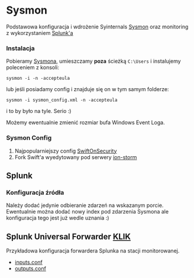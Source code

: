 # Sysmon
Podstawowa konfiguracja i wdrożenie Syinternals [Sysmon](https://technet.microsoft.com/en-us/sysinternals/sysmon) oraz monitoring z wykorzystaniem [Splunk'a](https://splunk.com)

### Instalacja

Pobieramy [Sysmona](https://technet.microsoft.com/en-us/sysinternals/sysmon), umieszczamy **poza** ścieżką `C:\Users` i instalujemy poleceniem z konsoli:
```
sysmon -i -n -accepteula
```
lub jeśli posiadamy config i znajduje się on w tym samym folderze:

```
sysmon -i sysmon_config.xml -n -accepteula
```
i to by było na tyle. Serio :)

Możemy ewentualnie zmienić rozmiar bufa Windows Event Loga.

### Sysmon Config

1. Najpopularniejszy config [SwiftOnSecurity](https://github.com/SwitfOnSecurity/sysmon-conf)
2. Fork Swift'a wyedytowany pod serwery [ion-storm](https://github.com/ion-storm/sysmon-config/blob/master/sysmonconfig-export.xml)

## Splunk

### Konfiguracja źródła
Należy dodać jedynie odbieranie zdarzeń na wskazanym porcie. 
Ewentualnie można dodać nowy index pod zdarzenia Sysmona ale konfiguracja tego jest już wedle uznania :)

## Splunk Universal Forwarder [KLIK](https://github.com/Ravikin/Sysmon/tree/master/SplunkUniversalForwarder)
Przykładowa konfiguracja forwardera Splunka na stacji monitorowanej.

- [inputs.conf](https://github.com/Ravikin/Sysmon/blob/master/SplunkUniversalForwarder/inputs.conf)
- [outputs.conf](https://github.com/Ravikin/Sysmon/blob/master/SplunkUniversalForwarder/outputs.conf)
